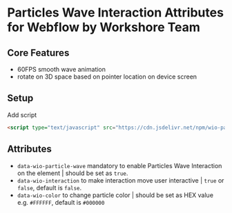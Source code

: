 # Particles Wave Interaction Attributes for Webflow by Workshore Team

## Core Features
- 60FPS smooth wave animation
- rotate on 3D space based on pointer location on device screen

## Setup
Add script
```html
<script type="text/javascript" src="https://cdn.jsdelivr.net/npm/wio-particle-wave/build/index.min.js" ></script>
```

## Attributes
- `data-wio-particle-wave` mandatory to enable Particles Wave Interaction on the element | should be set as `true`.
- `data-wio-interaction` to make interaction move user interactive | `true` or `false`, default is `false`.
- `data-wio-color` to change particle color | should be set as HEX value e.g. `#FFFFFF`, default is `#000000`

